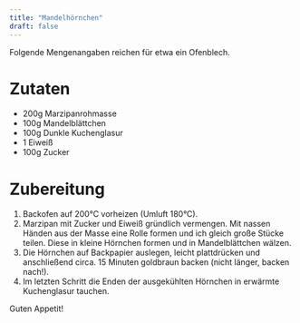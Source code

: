 ```yaml
---
title: "Mandelhörnchen"
draft: false
---
```


Folgende Mengenangaben reichen für etwa ein Ofenblech.

# Zutaten
- 200g Marzipanrohmasse
- 100g Mandelblättchen
- 100g Dunkle Kuchenglasur
- 1 Eiweiß
- 100g Zucker

# Zubereitung
1. Backofen auf 200°C vorheizen (Umluft 180°C).
2. Marzipan mit Zucker und Eiweiß gründlich vermengen. Mit nassen Händen aus der Masse eine Rolle formen und ich gleich große Stücke teilen. Diese in kleine Hörnchen formen und in Mandelblättchen wälzen.
4. Die Hörnchen auf Backpapier auslegen, leicht plattdrücken und anschließend circa. 15 Minuten goldbraun backen (nicht länger, backen nach!).
6. Im letzten Schritt die Enden der ausgekühlten Hörnchen in erwärmte Kuchenglasur tauchen.

Guten Appetit!